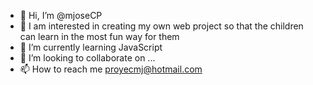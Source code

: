 - 👋 Hi, I’m @mjoseCP
- 👀 I am interested in creating my own web project so that the children can learn in the most fun way for them
- 🌱 I’m currently learning JavaScript
- 💞️ I’m looking to collaborate on ...
- 📫 How to reach me proyecmj@hotmail.com

<!---
mjoseCP/mjoseCP is a ✨ special ✨ repository because its `README.md` (this file) appears on your GitHub profile.
You can click the Preview link to take a look at your changes.
--->
